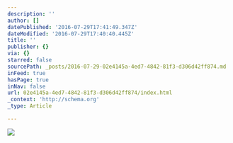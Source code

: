 ```yaml
---
description: ''
author: []
datePublished: '2016-07-29T17:41:49.347Z'
dateModified: '2016-07-29T17:40:40.445Z'
title: ''
publisher: {}
via: {}
starred: false
sourcePath: _posts/2016-07-29-02e4145a-4ed7-4842-81f3-d306d42ff874.md
inFeed: true
hasPage: true
inNav: false
url: 02e4145a-4ed7-4842-81f3-d306d42ff874/index.html
_context: 'http://schema.org'
_type: Article

---
```

![](https://the-grid-user-content.s3-us-west-2.amazonaws.com/f2d5920c-6860-461b-a898-71ad000b9cff.jpg)
